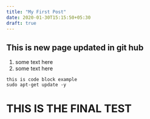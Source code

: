 ```yaml
---
title: "My First Post"
date: 2020-01-30T15:15:50+05:30
draft: true
---
```


## This is new page updated in git hub
1. some text here
2. some text here

```
this is code block example
sudo apt-get update -y
```

# THIS IS THE FINAL TEST
